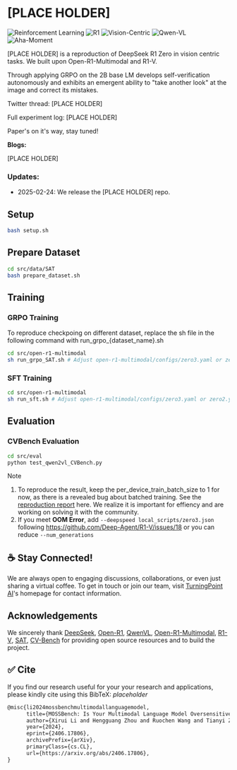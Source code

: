 # [PLACE HOLDER]

![Reinforcement Learning](https://img.shields.io/badge/Algo-Reinforcement--Learning-red) 
![R1](https://img.shields.io/badge/Algo-R1-red) 
![Vision-Centric](https://img.shields.io/badge/Task-Vision--Perception-yellow) 
![Qwen-VL](https://img.shields.io/badge/Model-Qwen--VL-green)
![Aha-Moment](https://img.shields.io/badge/Analysis-Aha--moment-green) 

[PLACE HOLDER] is a reproduction of DeepSeek R1 Zero in vision centric tasks. We built upon Open-R1-Multimodal and R1-V.

Through applying GRPO on the 2B base LM develops self-verification autonomously and exhibits an emergent ability to "take another look" at the image and correct its mistakes.

Twitter thread: [PLACE HOLDER]

Full experiment log: [PLACE HOLDER]

Paper's on it's way, stay tuned!

**Blogs:**

[PLACE HOLDER]

### Updates:
- 2025-02-24: We release the [PLACE HOLDER] repo.


## Setup

```bash
bash setup.sh
```
## Prepare Dataset

```bash
cd src/data/SAT
bash prepare_dataset.sh
```

## Training

### GRPO Training
To reproduce checkpoing on different dataset, replace the sh file in the following command with run_grpo_{dataset_name}.sh
```bash
cd src/open-r1-multimodal
sh run_grpo_SAT.sh # Adjust open-r1-multimodal/configs/zero3.yaml or zero2.yaml accordingly # Full training for 2 epochs take more than 50 hours, we usually can observe reward peak and stop at step 100~500
```

### SFT Training

```bash
cd src/open-r1-multimodal
sh run_sft.sh # Adjust open-r1-multimodal/configs/zero3.yaml or zero2.yaml accordingly
```

## Evaluation

### CVBench Evaluation
```bash
cd src/eval
python test_qwen2vl_CVBench.py 
```

> [!NOTE] 
> 1. To reproduce the result, keep the per_device_train_batch_size to 1 for now, as there is a revealed bug about batched training. See the [reproduction report](https://github.com/Deep-Agent/R1-V/issues/4#issuecomment-2633348354) here. We realize it is important for effiency and are working on solving it with the community.
> 2. If you meet **OOM Error**, add `--deepspeed local_scripts/zero3.json` following https://github.com/Deep-Agent/R1-V/issues/18 or you can reduce `--num_generations`


## :coffee: Stay Connected!

We are always open to engaging discussions, collaborations, or even just sharing a virtual coffee. To get in touch or join our team, visit [TurningPoint AI](https://www.turningpoint-ai.com/)'s homepage for contact information.

## Acknowledgements

We sincerely thank [DeepSeek](https://github.com/deepseek-ai/DeepSeek-R1), [Open-R1](https://github.com/huggingface/open-r1), [QwenVL](https://github.com/QwenLM/Qwen2.5-VL), [Open-R1-Multimodal](https://github.com/EvolvingLMMs-Lab/open-r1-multimodal), [R1-V](https://github.com/Deep-Agent/R1-V), [SAT](https://arxiv.org/abs/2412.07755), [CV-Bench](https://cambrian-mllm.github.io/) for providing open source resources and to build the project. 

## :white_check_mark: Cite

If you find our research useful for your your research and applications, please kindly cite using this BibTeX: *placeholder*

```latex
@misc{li2024mossbenchmultimodallanguagemodel,
      title={MOSSBench: Is Your Multimodal Language Model Oversensitive to Safe Queries?}, 
      author={Xirui Li and Hengguang Zhou and Ruochen Wang and Tianyi Zhou and Minhao Cheng and Cho-Jui Hsieh},
      year={2024},
      eprint={2406.17806},
      archivePrefix={arXiv},
      primaryClass={cs.CL},
      url={https://arxiv.org/abs/2406.17806}, 
}
```

